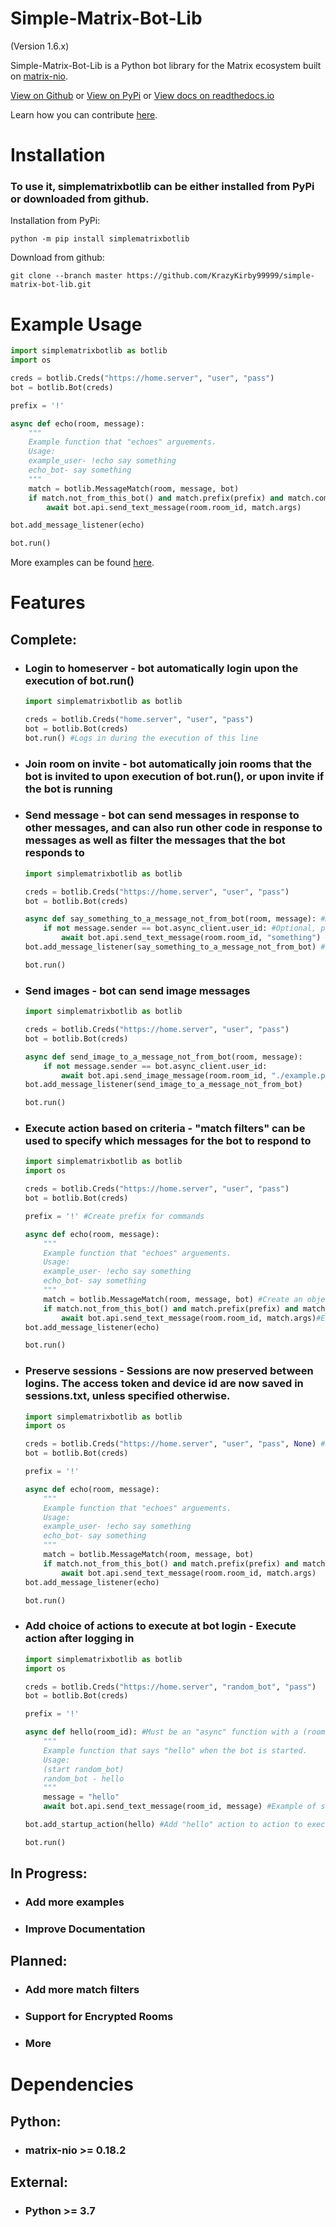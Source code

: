 # Simple-Matrix-Bot-Lib
(Version 1.6.x)

Simple-Matrix-Bot-Lib is a Python bot library for the Matrix ecosystem built on [matrix-nio](https://github.com/poljar/matrix-nio).

[View on Github](https://github.com/KrazyKirby99999/simple-matrix-bot-lib) or [View on PyPi](https://pypi.org/project/simplematrixbotlib/) or
[View docs on readthedocs.io](https://simple-matrix-bot-lib.readthedocs.io/en/latest/)

Learn how you can contribute [here](CONTRIBUTING.md).


# Installation
### To use it, simplematrixbotlib can be either installed from PyPi or downloaded from github.</br>
Installation from PyPi:
```
python -m pip install simplematrixbotlib
```
Download from github:
```
git clone --branch master https://github.com/KrazyKirby99999/simple-matrix-bot-lib.git
```

# Example Usage
```python
import simplematrixbotlib as botlib
import os

creds = botlib.Creds("https://home.server", "user", "pass")
bot = botlib.Bot(creds)

prefix = '!'

async def echo(room, message):
    """
    Example function that "echoes" arguements.
    Usage:
    example_user- !echo say something
    echo_bot- say something
    """
    match = botlib.MessageMatch(room, message, bot)
    if match.not_from_this_bot() and match.prefix(prefix) and match.command("echo"):
        await bot.api.send_text_message(room.room_id, match.args)

bot.add_message_listener(echo)

bot.run()
```
More examples can be found [here](examples).

# Features
## Complete:
- ### Login to homeserver - bot automatically login upon the execution of bot.run() 
    ```python
    import simplematrixbotlib as botlib
    
    creds = botlib.Creds("home.server", "user", "pass")
    bot = botlib.Bot(creds)
    bot.run() #Logs in during the execution of this line
    ```
- ### Join room on invite - bot automatically join rooms that the bot is invited to upon execution of bot.run(), or upon invite if the bot is running
- ### Send message - bot can send messages in response to other messages, and can also run other code in response to messages as well as filter the messages that the bot responds to
    ```python
    import simplematrixbotlib as botlib
    
    creds = botlib.Creds("https://home.server", "user", "pass")
    bot = botlib.Bot(creds)

    async def say_something_to_a_message_not_from_bot(room, message): #Must be an "async" function with (room, message) arguments
        if not message.sender == bot.async_client.user_id: #Optional, prevents the bot from reacting to its own messages
            await bot.api.send_text_message(room.room_id, "something") #Send a message containing "something" to room
    bot.add_message_listener(say_something_to_a_message_not_from_bot) #Listen for messages, can have as many message listeners as needed, each added using bot.add_message_listener

    bot.run()
    ```
- ### Send images - bot can send image messages
    ```python
    import simplematrixbotlib as botlib
    
    creds = botlib.Creds("https://home.server", "user", "pass")
    bot = botlib.Bot(creds)

    async def send_image_to_a_message_not_from_bot(room, message):
        if not message.sender == bot.async_client.user_id:
            await bot.api.send_image_message(room.room_id, "./example.png") #Send the image file located at ./example.png to room
    bot.add_message_listener(send_image_to_a_message_not_from_bot)

    bot.run()
    ```
- ### Execute action based on criteria - "match filters" can be used to  specify which messages for the bot to respond to
    ```python
    import simplematrixbotlib as botlib
    import os

    creds = botlib.Creds("https://home.server", "user", "pass")
    bot = botlib.Bot(creds)

    prefix = '!' #Create prefix for commands

    async def echo(room, message):
        """
        Example function that "echoes" arguements.
        Usage:
        example_user- !echo say something
        echo_bot- say something
        """
        match = botlib.MessageMatch(room, message, bot) #Create an object of the botlib.MessageMatch class
        if match.not_from_this_bot() and match.prefix(prefix) and match.command("echo"): #Add match filters
            await bot.api.send_text_message(room.room_id, match.args)#Execute action
    bot.add_message_listener(echo)

    bot.run()
    ```
- ### Preserve sessions - Sessions are now preserved between logins. The access token and device id are now saved in sessions.txt, unless specified otherwise.
    ```python
    import simplematrixbotlib as botlib
    import os

    creds = botlib.Creds("https://home.server", "user", "pass", None) #Disable preserved sessions
    bot = botlib.Bot(creds)

    prefix = '!'

    async def echo(room, message):
        """
        Example function that "echoes" arguements.
        Usage:
        example_user- !echo say something
        echo_bot- say something
        """
        match = botlib.MessageMatch(room, message, bot)
        if match.not_from_this_bot() and match.prefix(prefix) and match.command("echo"):
            await bot.api.send_text_message(room.room_id, match.args)
    bot.add_message_listener(echo)

    bot.run()
    ```
- ### Add choice of actions to execute at bot login - Execute action after logging in
    ```python
    import simplematrixbotlib as botlib
    import os

    creds = botlib.Creds("https://home.server", "random_bot", "pass")
    bot = botlib.Bot(creds)

    prefix = '!'

    async def hello(room_id): #Must be an "async" function with a (room_id) argument
        """
        Example function that says "hello" when the bot is started.
        Usage:
        (start random_bot)
        random_bot - hello
        """
        message = "hello"
        await bot.api.send_text_message(room_id, message) #Example of sending a message

    bot.add_startup_action(hello) #Add "hello" action to action to execute at login

    bot.run()
    ```

## In Progress:
- ### Add more examples
- ### Improve Documentation

## Planned:
- ### Add more match filters
- ### Support for Encrypted Rooms
- ### More

# Dependencies
## Python:
- ### matrix-nio >= 0.18.2
## External:
- ### Python >= 3.7
